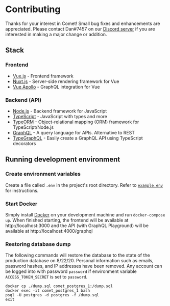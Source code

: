# Contributing
Thanks for your interest in Comet! Small bug fixes and enhancements are appreciated. Please contact Dan#7457 on our [Discord server](https://discord.gg/NPCMGSm) if you are interested in making a major change or addition.

## Stack
### Frontend
* [Vue.js](https://vuejs.org/) - Frontend framework
* [Nuxt.js](https://nuxtjs.org/) - Server-side rendering framework for Vue
* [Vue Apollo](https://apollo.vuejs.org/) - GraphQL integration for Vue

### Backend (API)
* [Node.js](https://nodejs.org/en/) - Backend framework for JavaScript
* [TypeScript](https://www.typescriptlang.org/) - JavaScript with types and more
* [TypeORM](https://typeorm.io/) - Object-relational mapping (ORM) framework for TypeScript/Node.js
* [GraphQL](https://graphql.org/) - A query language for APIs. Alternative to REST
* [TypeGraphQL](https://typegraphql.com/) - Easily create a GraphQL API using TypeScript decorators

## Running development environment

### Create environment variables
Create a file called `.env` in the project's root directory. Refer to [`example.env`](./example.env) for instructions.

### Start Docker
Simply install [Docker](https://www.docker.com/) on your development machine and run `docker-compose up`.
When finished starting, the frontend will be available at http://localhost:3000 and the API (with GraphQL Playground) will be available at http://localhost:4000/graphql

### Restoring database dump
The following commands will restore the database to the state of the production database on 8/22/20.
Personal information such as emails, password hashes, and IP addresses have been removed.
Any account can be logged into with password `password` if environment variable `ACCESS_TOKEN_SECRET` is set to `password`.

```
docker cp ./dump.sql comet_postgres_1:/dump.sql
docker exec -it comet_postgres_1 bash
psql -U postgres -d postgres -f /dump.sql
exit
```
